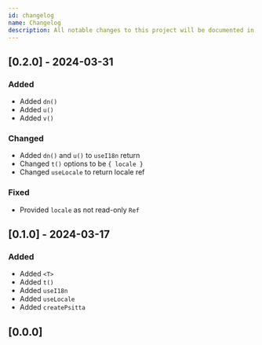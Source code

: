 ```yaml
---
id: changelog
name: Changelog
description: All notable changes to this project will be documented in this file.
---
```


## [0.2.0] - 2024-03-31

### Added

- Added `dn()`
- Added `u()`
- Added `v()`

### Changed

- Added `dn()` and `u()` to `useI18n` return
- Changed `t()` options to be `{ locale }`
- Changed `useLocale` to return locale ref

### Fixed

- Provided `locale` as not read-only `Ref`

## [0.1.0] - 2024-03-17

### Added

- Added `<T>`
- Added `t()`
- Added `useI18n`
- Added `useLocale`
- Added `createPsitta`

## [0.0.0]
